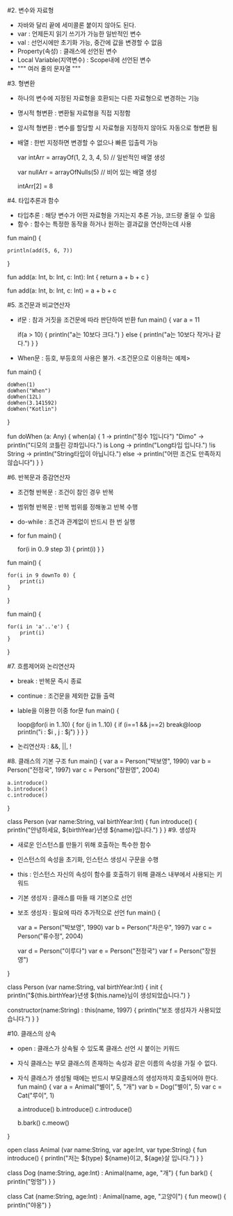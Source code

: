 #2. 변수와 자료형
- 자바와 달리 끝에 세미콜론 붙이지 않아도 된다.
- var : 언제든지 읽기 쓰기가 가능한 일반적인 변수
- val : 선언시에만 초기화 가능, 중간에 값을 변경할 수 없음
- Property(속성) : 클래스에 선언된 변수
- Local Variable(지역변수) : Scope내에 선언된 변수
- """ 여러 줄의 문자열 """

#3. 형변환
- 하나의 변수에 지정된 자료형을 호환되는 다른 자료형으로 변경하는 기능
- 명시적 형변환 : 변환될 자료형을 직접 지정함
- 암시적 형변환 : 변수를 할당할 시 자료형을 지정하지 않아도 자동으로 형변환 됨
- 배열 : 한번 지정하면 변경할 수 없으나 빠른 입출력 가능
   
   var intArr = arrayOf(1, 2, 3, 4, 5) // 일반적인 배열 생성
   
   var nullArr = arrayOfNulls<Int>(5) // 비어 있는 배열 생성
   
   intArr[2] = 8

#4. 타입추론과 함수
- 타입추론 : 해당 변수가 어떤 자료형을 가지는지 추론 가능, 코드량 줄일 수 있음
- 함수 : 함수는 특정한 동작을 하거나 원하는 결과값을 연산하는데 사용

fun main() {
    
	println(add(5, 6, 7))
   
}

fun add(a: Int, b: Int, c: Int): Int {
    return a + b + c
}

fun add(a: Int, b: Int, c: Int) = a + b + c

#5. 조건문과 비교연산자
- if문 : 참과 거짓을 조건문에 따라 판단하여 반환
fun main() {
    var a = 11
    
    if(a > 10) {
        println("a는 10보다 크다.")
    } else {
        println("a는 10보다 작거나 같다.")
    }
}
- When문 : 등호, 부등호의 사용은 불가. 
<조건문으로 이용하는 예제>

fun main() {
	
    doWhen(1)
    doWhen("When")
    doWhen(12L)
    doWhen(3.141592)
    doWhen("Kotlin")
}

fun doWhen (a: Any) {
    when(a) {
        1 -> println("정수 1입니다")
        "Dimo" -> println("디모의 코틀린 강좌입니다.")
        is Long -> println("Long타입 입니다.")
        !is String -> println("String타입이 아닙니다.")
        else -> println("어떤 조건도 만족하지 않습니다")
    }
}

#6. 반복문과 증감연산자
- 조건형 반복문 : 조건이 참인 경우 반복
- 범위형 반복문 : 반복 범위를 정해놓고 반복 수행
- do-while : 조건과 관계없이 반드시 한 번 실행
- for
fun main() {
	
    for(i in 0..9 step 3) {
        print(i)
    }
}

fun main() {
	
    for(i in 9 downTo 0) {
        print(i)
    }
}

fun main() {
	
    for(i in 'a'..'e') {
        print(i)
    }
}

#7. 흐름제어와 논리연산자
- break : 반복문 즉시 종료
- continue : 조건문을 제외한 값들 출력
- lable을 이용한 이중 for문
fun main() {
	
    loop@for(i in 1..10) {
       for (j in 1..10) {
           if (i==1 && j==2) break@loop
           println("i : $i , j : $j")
       }
	}
}
- 논리연산자 : &&, ||, !

#8. 클래스의 기본 구조
fun main() {
	var a = Person("박보영", 1990)
    var b = Person("전정국", 1997)
    var c = Person("장원영", 2004)
    
    a.introduce()
    b.introduce()
    c.introduce()
}

class Person (var name:String, val birthYear:Int) {
    fun introduce() {
        println("안녕하세요, ${birthYear}년생 ${name}입니다.")
    }
}
#9. 생성자
- 새로운 인스턴스를 만들기 위해 호출하는 특수한 함수
- 인스턴스의 속성을 초기화, 인스턴스 생성시 구문을 수행
- this : 인스턴스 자신의 속성이 함수를 호출하기 위해 클래스 내부에서 사용되는 키워드
- 기본 생성자 : 클래스를 마들 때 기본으로 선언
- 보조 생성자 : 필요에 따라 추가적으로 선언
fun main() {
	
    var a = Person("박보영", 1990)
    var b = Person("차은우", 1997)
    var c = Person("류수정", 2004)
    
    var d = Person("이루다")
    var e = Person("전정국")
    var f = Person("장원영")
    
}

class Person (var name:String, val birthYear:Int) {
   init {
       println("${this.birthYear}년생 ${this.name}님이 생성되었습니다.")
   }
   
   constructor(name:String) : this(name, 1997) {
       println("보조 생성자가 사용되었습니다.")
   }
}

#10. 클래스의 상속
- open : 클래스가 상속될 수 있도록 클래스 선언 시 붙이는 키워드
- 자식 클래스는 부모 클래스의 존재하는 속성과 같은 이름의 속성을 가질 수 없다.
- 자식 클래스가 생성될 때에는 반드시 부모클래스의 생성자까지 호출되어야 한다.
fun main() {
	var a = Animal("별이", 5, "개")
    var b = Dog("별이", 5)
    var c = Cat("루이", 1)
    
    a.introduce()
    b.introduce()
    c.introduce()
    
    b.bark()
    c.meow()
    
}

open class Animal (var name:String, var age:Int, var type:String) {
  fun introduce() {
      println("저는 ${type} ${name}이고, ${age}살 입니다.")
  }
}

class Dog (name:String, age:Int) : Animal(name, age, "개") {
    fun bark() {
        println("멍멍")
    }
}

class Cat (name:String, age:Int) : Animal(name, age, "고양이") {
    fun meow() {
        println("야옹")
    }